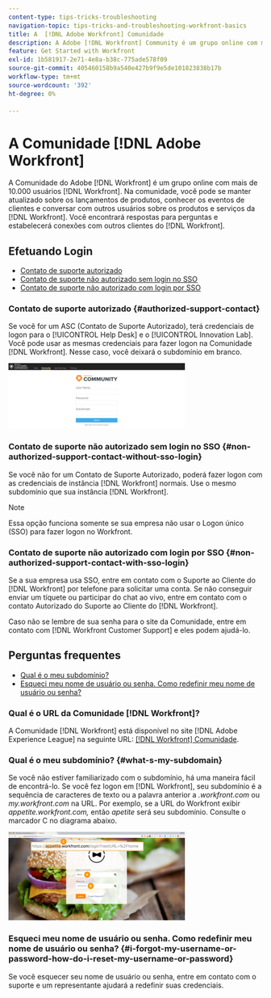 ```yaml
---
content-type: tips-tricks-troubleshooting
navigation-topic: tips-tricks-and-troubleshooting-workfront-basics
title: A  [!DNL Adobe Workfront] Comunidade
description: A Adobe [!DNL Workfront] Community é um grupo online com mais de 10.000 [!DNL Workfront] usuários. Na comunidade, você pode se manter atualizado sobre os lançamentos de produtos, conhecer os eventos de clientes e conversar com outros usuários sobre  [!DNL Workfront]  produtos e serviços. Você encontrará respostas para perguntas e estabelecerá conexões com outros  [!DNL Workfront]  clientes.
feature: Get Started with Workfront
exl-id: 1b581917-2e71-4e8a-b38c-775ade578f09
source-git-commit: 405460158b9a540e427b9f9e5de101823838b17b
workflow-type: tm+mt
source-wordcount: '392'
ht-degree: 0%

---
```


# A Comunidade [!DNL Adobe Workfront]

A Comunidade do Adobe [!DNL Workfront] é um grupo online com mais de 10.000 usuários [!DNL Workfront]. Na comunidade, você pode se manter atualizado sobre os lançamentos de produtos, conhecer os eventos de clientes e conversar com outros usuários sobre os produtos e serviços da [!DNL Workfront]. Você encontrará respostas para perguntas e estabelecerá conexões com outros clientes do [!DNL Workfront].

<!--
<img src="assets/screen-shot-2018-09-06-at-11.38.27-am-350x112.png" alt="Screen_Shot_2018-09-06_at_11.38.27_AM.png" style="width: 350;height: 112;" data-mc-conditions="QuicksilverOrClassic.Draft mode">
-->

## Efetuando Login

* [Contato de suporte autorizado](#authorized-support-contact)
* [Contato de suporte não autorizado sem login no SSO](#non-authorized-support-contact-without-sso-login)
* [Contato de suporte não autorizado com login por SSO](#non-authorized-support-contact-with-sso-login)

### Contato de suporte autorizado {#authorized-support-contact}

Se você for um ASC (Contato de Suporte Autorizado), terá credenciais de logon para o [!UICONTROL Help Desk] e o [!UICONTROL Innovation Lab]. Você pode usar as mesmas credenciais para fazer logon na Comunidade [!DNL Workfront]. Nesse caso, você deixará o subdomínio em branco.

![community_4.png](assets/community-4-350x129.png)

### Contato de suporte não autorizado sem login no SSO {#non-authorized-support-contact-without-sso-login}

Se você não for um Contato de Suporte Autorizado, poderá fazer logon com as credenciais de instância [!DNL Workfront] normais. Use o mesmo subdomínio que sua instância [!DNL Workfront].

>[!NOTE]
>
>Essa opção funciona somente se sua empresa não usar o Logon único (SSO) para fazer logon no Workfront.

### Contato de suporte não autorizado com login por SSO {#non-authorized-support-contact-with-sso-login}

Se a sua empresa usa SSO, entre em contato com o Suporte ao Cliente do [!DNL Workfront] por telefone para solicitar uma conta. Se não conseguir enviar um tíquete ou participar do chat ao vivo, entre em contato com o contato Autorizado do Suporte ao Cliente do [!DNL Workfront].

Caso não se lembre de sua senha para o site da Comunidade, entre em contato com [!DNL Workfront Customer Support] e eles podem ajudá-lo.

## Perguntas frequentes

* [Qual é o meu subdomínio?](#what-s-my-subdomain)
* [Esqueci meu nome de usuário ou senha. Como redefinir meu nome de usuário ou senha?](#i-forgot-my-username-or-password-how-do-i-reset-my-username-or-password)

### Qual é o URL da Comunidade [!DNL Workfront]?

A Comunidade [!DNL Workfront] está disponível no site [!DNL Adobe Experience League] na seguinte URL: [[!DNL Workfront] Comunidade](https://experienceleaguecommunities.adobe.com/t5/workfront/ct-p/workfront).

### Qual é o meu subdomínio? {#what-s-my-subdomain}

Se você não estiver familiarizado com o subdomínio, há uma maneira fácil de encontrá-lo. Se você fez logon em [!DNL Workfront], seu subdomínio é a sequência de caracteres de texto ou a palavra anterior a *.workfront.com* ou *my.workfront.com* na URL. Por exemplo, se a URL do Workfront exibir *appetite.workfront.com,* então *apetite* será seu subdomínio. Consulte o marcador C no diagrama abaixo.

![community_5.png](assets/community-5-350x175.png)

### Esqueci meu nome de usuário ou senha. Como redefinir meu nome de usuário ou senha? {#i-forgot-my-username-or-password-how-do-i-reset-my-username-or-password}

Se você esquecer seu nome de usuário ou senha, entre em contato com o suporte e um representante ajudará a redefinir suas credenciais.
